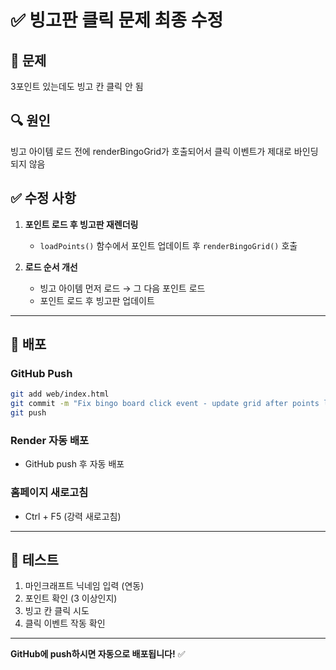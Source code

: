 # ✅ 빙고판 클릭 문제 최종 수정

## 🐛 문제

3포인트 있는데도 빙고 칸 클릭 안 됨

## 🔍 원인

빙고 아이템 로드 전에 renderBingoGrid가 호출되어서 클릭 이벤트가 제대로 바인딩되지 않음

## ✅ 수정 사항

1. **포인트 로드 후 빙고판 재렌더링**
   - `loadPoints()` 함수에서 포인트 업데이트 후 `renderBingoGrid()` 호출

2. **로드 순서 개선**
   - 빙고 아이템 먼저 로드 → 그 다음 포인트 로드
   - 포인트 로드 후 빙고판 업데이트

---

## 🚀 배포

### GitHub Push
```bash
git add web/index.html
git commit -m "Fix bingo board click event - update grid after points load"
git push
```

### Render 자동 배포
- GitHub push 후 자동 배포

### 홈페이지 새로고침
- Ctrl + F5 (강력 새로고침)

---

## 🧪 테스트

1. 마인크래프트 닉네임 입력 (연동)
2. 포인트 확인 (3 이상인지)
3. 빙고 칸 클릭 시도
4. 클릭 이벤트 작동 확인

---

**GitHub에 push하시면 자동으로 배포됩니다!** ✅

